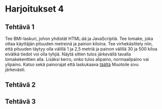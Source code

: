# Harjoitukset 4

## Tehtävä 1

Tee BMI-laskuri, johon yhdistät HTML:ää ja JavaScriptiä. Tee lomake, joka ottaa käyttäjän pituuden metreinä ja painon kiloina. Tee virhekäsittely niin, että pituuden täytyy olla välillä 1 ja 2,5 metriä ja painon välillä 30 ja 500 kiloa eivätkä tiedot voi olla tyhjiä. Näytä sitten tulos järkevällä tavalla lomakekenttien alla. Lisäksi kerro, onko tulos alipaino, normaalipaino vai ylipaino. Katso sekä painorajat että laskukaava [täältä](https://www.terveyskirjasto.fi/dlk01001)<base target="_blank"> Muotoile sivu järkevästi.

## Tehtävä 2

## Tehtävä 3